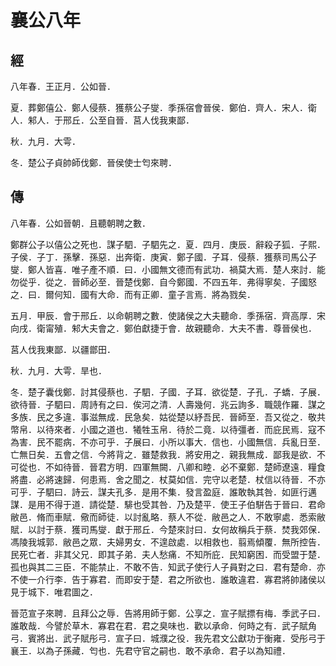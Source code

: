 # 襄公八年
## 經

八年春．王正月．公如晉．

夏．葬鄭僖公．鄭人侵蔡．獲蔡公子燮．季孫宿會晉侯．鄭伯．齊人．宋人．衛人．邾人．于邢丘．公至自晉．莒人伐我東鄙．

秋．九月．大雩．

冬．楚公子貞帥師伐鄭．晉侯使士匄來聘．

## 傳

八年春．公如晉朝．且聽朝聘之數．

鄭群公子以僖公之死也．謀子駟．子駟先之．夏．四月．庚辰．辭殺子狐．子熙．子侯．子丁．孫擊．孫惡．出奔衛．庚寅．鄭子國．子耳．侵蔡．獲蔡司馬公子燮．鄭人皆喜．唯子產不順．曰．小國無文德而有武功．禍莫大焉．楚人來討．能勿從乎．從之．晉師必至．晉楚伐鄭．自今鄭國．不四五年．弗得寧矣．子國怒之．曰．爾何知．國有大命．而有正卿．童子言焉．將為戮矣．

五月．甲辰．會于邢丘．以命朝聘之數．使諸侯之大夫聽命．季孫宿．齊高厚．宋向戌．衛甯殖．邾大夫會之．鄭伯獻捷于會．故親聽命．大夫不書．尊晉侯也．

莒人伐我東鄙．以疆鄫田．

秋．九月．大雩．旱也．

冬．楚子囊伐鄭．討其侵蔡也．子駟．子國．子耳．欲從楚．子孔．子蟜．子展．欲待晉．子駟曰．周詩有之曰．俟河之清．人壽幾何．兆云詢多．職競作羅．謀之多族．民之多違．事滋無成．民急矣．姑從楚以紓吾民．晉師至．吾又從之．敬共幣帛．以待來者．小國之道也．犧牲玉帛．待於二竟．以待彊者．而庇民焉．寇不為害．民不罷病．不亦可乎．子展曰．小所以事大．信也．小國無信．兵亂日至．亡無日矣．五會之信．今將背之．雖楚救我．將安用之．親我無成．鄙我是欲．不可從也．不如待晉．晉君方明．四軍無闕．八卿和睦．必不棄鄭．楚師遼遠．糧食將盡．必將速歸．何患焉．舍之聞之．杖莫如信．完守以老楚．杖信以待晉．不亦可乎．子駟曰．詩云．謀夫孔多．是用不集．發言盈庭．誰敢執其咎．如匪行邁謀．是用不得于道．請從楚．騑也受其咎．乃及楚平．使王子伯駢告于晉曰．君命敝邑．脩而車賦．儆而師徒．以討亂略．蔡人不從．敝邑之人．不敢寧處．悉索敝賦．以討于蔡．獲司馬燮．獻于邢丘．今楚來討曰．女何故稱兵于蔡．焚我郊保．馮陵我城郭．敝邑之眾．夫婦男女．不遑啟處．以相救也．翦焉傾覆．無所控告．民死亡者．非其父兄．即其子弟．夫人愁痛．不知所庇．民知窮困．而受盟于楚．孤也與其二三臣．不能禁止．不敢不告．知武子使行人子員對之曰．君有楚命．亦不使一介行李．告于寡君．而即安于楚．君之所欲也．誰敢違君．寡君將帥諸侯以見于城下．唯君圖之．

晉范宣子來聘．且拜公之辱．告將用師于鄭．公享之．宣子賦摽有梅．季武子曰．誰敢哉．今譬於草木．寡君在君．君之臭味也．歡以承命．何時之有．武子賦角弓．賓將出．武子賦彤弓．宣子曰．城濮之役．我先君文公獻功于衡雍．受彤弓于襄王．以為子孫藏．匄也．先君守官之嗣也．敢不承命．君子以為知禮．

